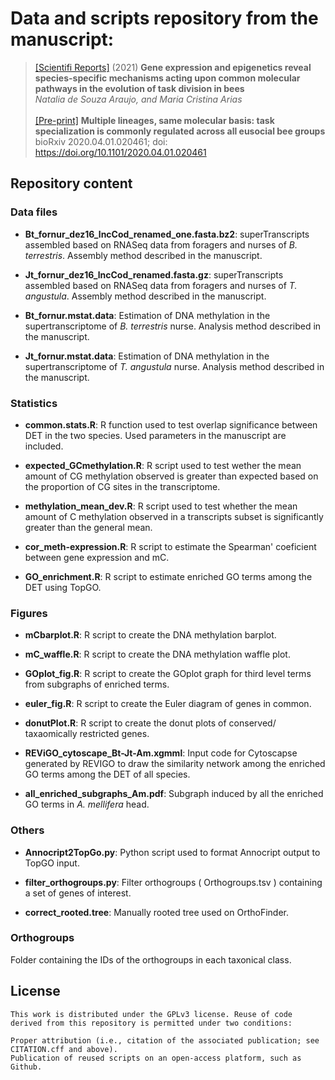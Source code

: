 # Data and scripts repository from the manuscript:
> <a href="https://www.nature.com/articles/s41598-020-75432-8" title="Peer reviewed">[Scientifi Reports]</a> (2021) **Gene expression and epigenetics reveal species-specific mechanisms acting upon common molecular pathways in the evolution of task division in bees**<br />
*Natalia de Souza Araujo, and Maria Cristina Arias*<br />
\
> <a href="https://www.biorxiv.org/content/10.1101/2020.04.01.020461v1" title="Pre-print">[Pre-print]</a> **Multiple lineages, same molecular basis: task specialization is commonly regulated across all eusocial bee groups** bioRxiv 2020.04.01.020461; doi: https://doi.org/10.1101/2020.04.01.020461 


## Repository content

### Data files
- **Bt_fornur_dez16_lncCod_renamed_one.fasta.bz2**: superTranscripts assembled based on RNASeq data from foragers and nurses of *B. terrestris*. Assembly method described in the manuscript.

- **Jt_fornur_dez16_lncCod_renamed.fasta.gz**: superTranscripts assembled based on RNASeq data from foragers and nurses of *T. angustula*. Assembly method described in the manuscript.

- **Bt_fornur.mstat.data**: Estimation of DNA methylation in the supertranscriptome of *B. terrestris* nurse. Analysis method described in the manuscript.

- **Jt_fornur.mstat.data**: Estimation of DNA methylation in the supertranscriptome of *T. angustula* nurse. Analysis method described in the manuscript.

 
### Statistics
- **common.stats.R**: R function used to test overlap significance between DET in the two species. Used parameters in the manuscript are included.

- **expected_GCmethylation.R**: R script used to test wether the mean amount of CG methylation observed is greater than expected based on the proportion of CG sites in the transcriptome.

- **methylation_mean_dev.R**: R script used to test whether the mean amount of C methylation observed in a transcripts subset is significantly greater than the general mean.

- **cor_meth-expression.R**: R script to estimate the Spearman' coeficient between gene expression and mC.

- **GO_enrichment.R**: R script to estimate enriched GO terms among the DET using TopGO.


### Figures
- **mCbarplot.R**: R script to create the DNA methylation barplot.

- **mC_waffle.R**: R script to create the DNA methylation waffle plot.

- **GOplot_fig.R**: R script to create the GOplot graph for third level terms from subgraphs of enriched terms.

- **euler_fig.R**: R script to create the Euler diagram of genes in common.

- **donutPlot.R**: R script to create the donut plots of conserved/ taxaomically restricted genes.

- **REViGO_cytoscape_Bt-Jt-Am.xgmml**: Input code for Cytoscapse generated by REVIGO to draw the similarity network among the enriched GO terms among the DET of all species.

- **all_enriched_subgraphs_Am.pdf**: Subgraph induced by all the enriched GO terms in *A. mellifera* head.


### Others
- **Annocript2TopGo.py**: Python script used to format Annocript output to TopGO input.

- **filter_orthogroups.py**: Filter orthogroups ( Orthogroups.tsv ) containing a set of genes of interest.

- **correct_rooted.tree**: Manually rooted tree used on OrthoFinder.

### Orthogroups
Folder containing the IDs of the orthogroups in each taxonical class.



## License
```
This work is distributed under the GPLv3 license. Reuse of code derived from this repository is permitted under two conditions:

Proper attribution (i.e., citation of the associated publication; see CITATION.cff and above).
Publication of reused scripts on an open-access platform, such as Github.
```



